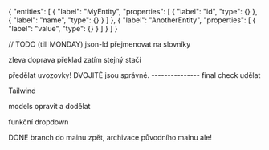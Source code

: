 {
  "entities": [
    {
      "label": "MyEntity",
      "properties": [
        {
          "label": "id",
          "type": {}
        },
        {
          "label": "name",
          "type": {}
        }
      ]
    },
    {
      "label": "AnotherEntity",
      "properties": [
        {
          "label": "value",
          "type": {}
        }
      ]
    }
  ]
}



// TODO (till MONDAY)
json-ld přejmenovat na slovníky

zleva doprava překlad zatím stejný stačí

předělat uvozovky! DVOJITÉ jsou správné. --------------- final check udělat

Tailwind

models opravit a dodělat 

funkční dropdown




DONE 
branch do mainu zpět, archivace původního mainu ale!